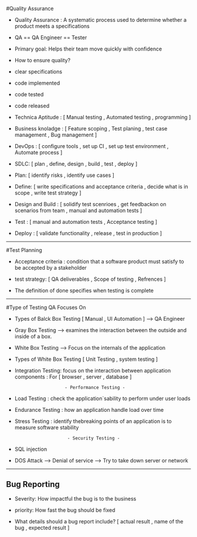 #Quality Assurance 

- Quality Assurance  : A systematic process used to determine whether
                       a product meets a specifications 

- QA  == QA Engineer  == Tester 

- Primary goal: Helps their team move quickly with confidence  

- How to ensure quality? 
 - clear specifications 
 - code implemented 
 - code tested 
 - code released 

- Technica Aptitude : [ Manual testing , Automated testing  , programming ] 
- Business knoladge : [ Feature scoping , Test planing ,
                        test case management , Bug management ] 

- DevOps : [ configure tools , set up CI , set up test environment , Automate process ] 

- SDLC: [ plan , define, design ,  build , test , deploy ] 

- Plan: [ identify risks , identify use cases ] 
- Define: [ write specifications and acceptance criteria ,
            decide what is in scope , 
            write test strategy  ] 
- Design and Build : [ solidify test scenrioes  , 
                       get feedbackon on scenarios from team , 
                       manual and automation tests ] 
- Test : [  manual and automation tests , Acceptance testing ] 
- Deploy : [ validate functionality  , release , test in production ] 
 

 ---------------------------------------------------------------------------------------------------
 #Test Planning 
 - Acceptance criteria : condition that a software product must satisfy to be 
                       accepted by a stakeholder 
- test strategy: [ QA deliverables , Scope of testing , Refrences ] 

- The definition of done specifies when testing is complete 

 ---------------------------------------------------------------------------------------------------
#Type of Testing QA Focuses On
- Types of Balck Box Testing   [  Manual , UI Automation ]   --> QA Engineer 
- Gray Box Testing   -->  examines the interaction between the outside and inside of a box.
- White Box Testing  -->  Focus on the internals of the application  
- Types of White Box Testing  [ Unit Testing , system testing ] 

- Integration Testing: focus on the interaction between application components 
  : For [ browser , server , database ] 


                         - Performance Testing - 

- Load Testing : check the application`sability to perform under user loads
- Endurance Testing : how an  application handle load over time 
- Stress Testing : identify thebreaking points of an application 
                   is to measure software stability 

                          - Security Testing - 
- SQL injection
- DOS Attack  --> Denial of service   --> Try to take down server or network 
 


 ---------------------------------------------------------------------------------------------------
## Bug Reporting
- Severity: How impactful the bug is to the business 
- priority:  How fast the bug should be fixed 

- What details should a bug report include?
 [ actual result ,  name of the bug ,   expected result  ]